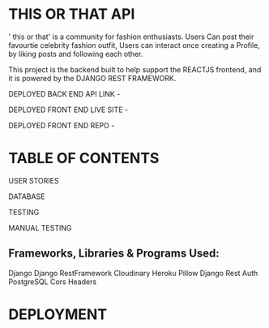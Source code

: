 # THIS OR THAT API

' this or that' is a community for fashion enthusiasts. 
Users Can post their favourtie celebrity fashion outfit, 
Users can interact once creating a Profile, by liking posts and following each other. 

This project is the backend built to help support the REACTJS frontend, and it is powered by the DJANGO REST FRAMEWORK.

DEPLOYED BACK END API LINK - 

DEPLOYED FRONT END LIVE SITE -

DEPLOYED FRONT END REPO - 


# TABLE OF CONTENTS 



USER STORIES


DATABASE



TESTING


MANUAL TESTING


## Frameworks, Libraries & Programs Used:

Django
Django RestFramework
Cloudinary
Heroku
Pillow
Django Rest Auth
PostgreSQL
Cors Headers

# DEPLOYMENT 








